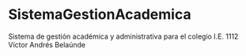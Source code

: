 # SistemaGestionAcademica
Sistema de gestión académica y administrativa para el colegio I.E. 1112 Víctor Andrés Belaúnde
